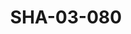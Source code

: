 ---
pid: SHA-03-080
title: SHA-03-080
language: en
collection: Sharhabil Ahmed
original_label: 
rights: Sharhabil Ahmed
location_of_original: Sharhabil Ahmed
photographer_or_studio: 
scanned_from: photograph 8.9 by 13.9
_date: '1965'
location: Khartoum
description: Sharhabil Ahmed with flute
additional_notes: 
permission_display: 'yes'
on_server: 'no'
on_website: 'no'
permalink: /photopages/en/SHA-03-080.html
layout: photo-page
---